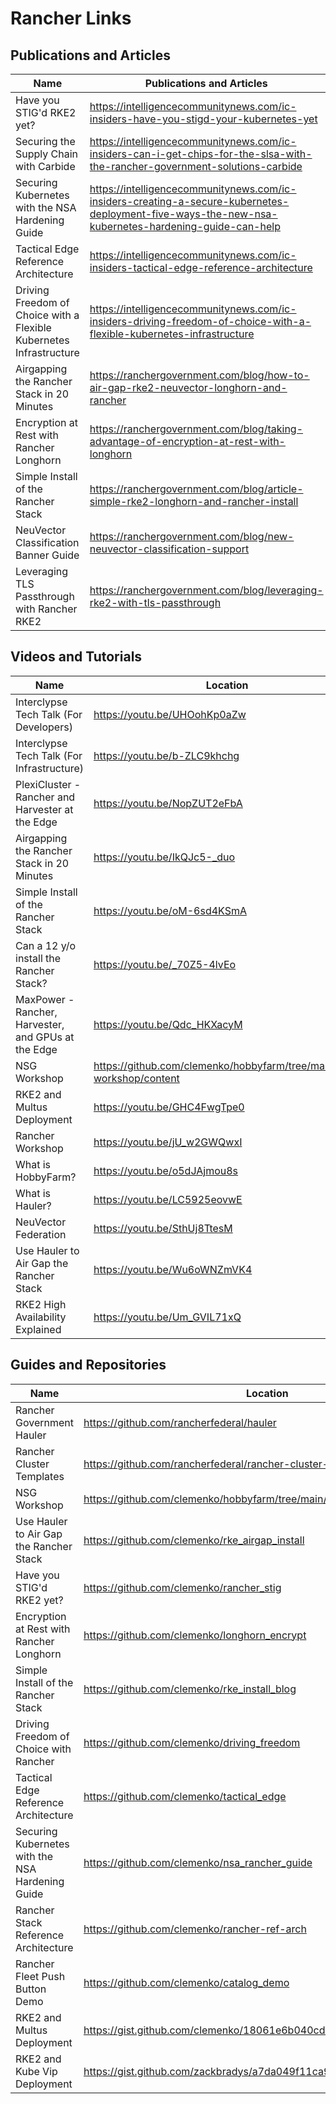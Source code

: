 # Rancher Links

## Publications and Articles
| Name | Publications and Articles |
| ---- | -------- |
| Have you STIG'd RKE2 yet? | https://intelligencecommunitynews.com/ic-insiders-have-you-stigd-your-kubernetes-yet |
| Securing the Supply Chain with Carbide | https://intelligencecommunitynews.com/ic-insiders-can-i-get-chips-for-the-slsa-with-the-rancher-government-solutions-carbide |
| Securing Kubernetes with the NSA Hardening Guide | https://intelligencecommunitynews.com/ic-insiders-creating-a-secure-kubernetes-deployment-five-ways-the-new-nsa-kubernetes-hardening-guide-can-help |
| Tactical Edge Reference Architecture | https://intelligencecommunitynews.com/ic-insiders-tactical-edge-reference-architecture |
| Driving Freedom of Choice with a Flexible Kubernetes Infrastructure | https://intelligencecommunitynews.com/ic-insiders-driving-freedom-of-choice-with-a-flexible-kubernetes-infrastructure |
| Airgapping the Rancher Stack in 20 Minutes | https://ranchergovernment.com/blog/how-to-air-gap-rke2-neuvector-longhorn-and-rancher |
| Encryption at Rest with Rancher Longhorn | https://ranchergovernment.com/blog/taking-advantage-of-encryption-at-rest-with-longhorn |
| Simple Install of the Rancher Stack | https://ranchergovernment.com/blog/article-simple-rke2-longhorn-and-rancher-install |
| NeuVector Classification Banner Guide | https://ranchergovernment.com/blog/new-neuvector-classification-support |
| Leveraging TLS Passthrough with Rancher RKE2 | https://ranchergovernment.com/blog/leveraging-rke2-with-tls-passthrough |

## Videos and Tutorials
| Name | Location |
| ---- | -------- |
| Interclypse Tech Talk (For Developers) | https://youtu.be/UHOohKp0aZw |
| Interclypse Tech Talk (For Infrastructure) | https://youtu.be/b-ZLC9khchg |
| PlexiCluster - Rancher and Harvester at the Edge | https://youtu.be/NopZUT2eFbA |
| Airgapping the Rancher Stack in 20 Minutes | https://youtu.be/IkQJc5-_duo |
| Simple Install of the Rancher Stack | https://youtu.be/oM-6sd4KSmA |
| Can a 12 y/o install the Rancher Stack? | https://youtu.be/_70Z5-4lvEo |
| MaxPower - Rancher, Harvester, and GPUs at the Edge | https://youtu.be/Qdc_HKXacyM |
| NSG Workshop | https://github.com/clemenko/hobbyfarm/tree/main/nsg-workshop/content |
| RKE2 and Multus Deployment | https://youtu.be/GHC4FwgTpe0 |
| Rancher Workshop | https://youtu.be/jU_w2GWQwxI |
| What is HobbyFarm? | https://youtu.be/o5dJAjmou8s |
| What is Hauler? | https://youtu.be/LC5925eovwE |
| NeuVector Federation | https://youtu.be/SthUj8TtesM |
| Use Hauler to Air Gap the Rancher Stack| https://youtu.be/Wu6oWNZmVK4 |
| RKE2 High Availability Explained | https://youtu.be/Um_GVIL71xQ |

## Guides and Repositories
| Name | Location |
| ---- | -------- |
| Rancher Government Hauler | https://github.com/rancherfederal/hauler |
| Rancher Cluster Templates | https://github.com/rancherfederal/rancher-cluster-templates |
| NSG Workshop | https://github.com/clemenko/hobbyfarm/tree/main/nsg-workshop/content|
| Use Hauler to Air Gap the Rancher Stack | https://github.com/clemenko/rke_airgap_install |
| Have you STIG'd RKE2 yet? | https://github.com/clemenko/rancher_stig |
| Encryption at Rest with Rancher Longhorn | https://github.com/clemenko/longhorn_encrypt |
| Simple Install of the Rancher Stack | https://github.com/clemenko/rke_install_blog |
| Driving Freedom of Choice with Rancher | https://github.com/clemenko/driving_freedom |
| Tactical Edge Reference Architecture | https://github.com/clemenko/tactical_edge |
| Securing Kubernetes with the NSA Hardening Guide | https://github.com/clemenko/nsa_rancher_guide |
| Rancher Stack Reference Architecture | https://github.com/clemenko/rancher-ref-arch |
| Rancher Fleet Push Button Demo | https://github.com/clemenko/catalog_demo |
| RKE2 and Multus Deployment | https://gist.github.com/clemenko/18061e6b040cd2baffac11140c0c0680 |
| RKE2 and Kube Vip Deployment | https://gist.github.com/zackbradys/a7da049f11ca93e86e024952113281be |
